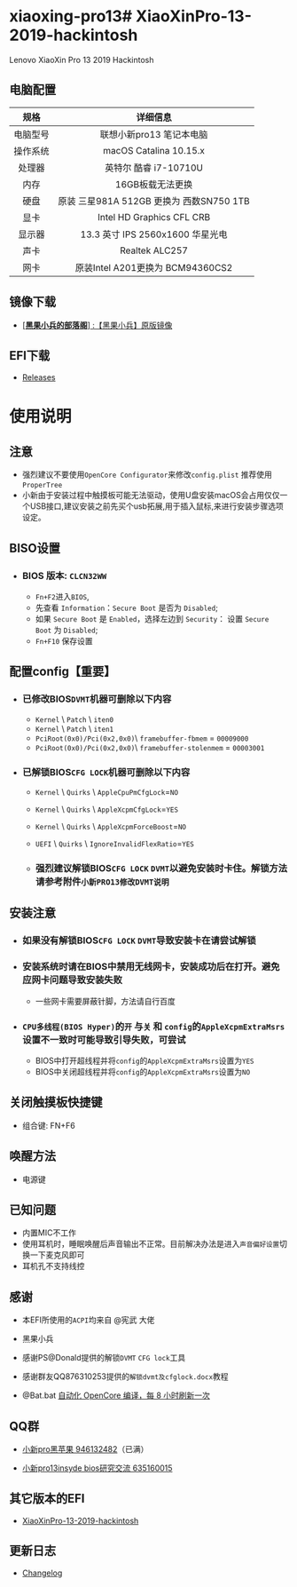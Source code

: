 # xiaoxing-pro13# XiaoXinPro-13-2019-hackintosh


Lenovo XiaoXin Pro 13 2019 Hackintosh

## 电脑配置
|规格 | 详细信息|
|:-: | :-:|
|电脑型号|联想小新pro13 笔记本电脑|
|操作系统|macOS Catalina 10.15.x |
|处理器|英特尔 酷睿 i7-10710U|
|内存|16GB板载无法更换|
|硬盘|原装 三星981A 512GB 更换为 西数SN750 1TB |
|显卡|Intel HD Graphics CFL CRB|（UHD620）|
|显示器|13.3 英寸 IPS 2560x1600 华星光电|
|声卡| Realtek ALC257|
|网卡| 原装Intel A201更换为 BCM94360CS2|

      
## 镜像下载
  
   - [[**黑果小兵的部落阁**] :【黑果小兵】原版镜像](https://blog.daliansky.net/categories/下载/镜像/)

## EFI下载

   - [Releases](https://github.com/Hush-vv/xiaoxing-pro13/releases/download/v1.0.0/EFI-OpenCore0.5.7releases.zip)

# 使用说明

## 注意

- 强烈建议不要使用`OpenCore Configurator`来修改`config.plist` 推荐使用`ProperTree`   
- 小新由于安装过程中触摸板可能无法驱动，使用U盘安装macOS会占用仅仅一个USB接口,建议安装之前先买个usb拓展,用于插入鼠标,来进行安装步骤选项设定。

## BISO设置

- ### BIOS 版本:  `CLCN32WW`


   -  `Fn+F2`进入`BIOS`,
   -  先查看 `Information`：`Secure Boot` 是否为 `Disabled`;
   -  如果 `Secure Boot` 是 `Enabled`，选择左边到 `Security`： 设置 `Secure Boot` 为 `Disabled`;
   -  `Fn+F10` 保存设置


## 配置config【重要】

- ### 已修改BIOS`DVMT`机器可删除以下内容

  - `Kernel` \ `Patch` \ `iten0`
  - `Kernel` \ `Patch` \ `iten1`
  - `PciRoot(0x0)/Pci(0x2,0x0)`\ `framebuffer-fbmem` = `00009000`
  - `PciRoot(0x0)/Pci(0x2,0x0)`\ `framebuffer-stolenmem` = `00003001`
  
- ### 已解锁BIOS`CFG LOCK`机器可删除以下内容
  
    - `Kernel` \ `Quirks` \ `AppleCpuPmCfgLock`=`NO`
    - `Kernel` \ `Quirks` \ `AppleXcpmCfgLock`=`YES`
    - `Kernel` \ `Quirks` \ `AppleXcpmForceBoost`=`NO`
    - `UEFI` \ `Quirks` \ `IgnoreInvalidFlexRatio`=`YES`
    
  - ### 强烈建议解锁BIOS`CFG LOCK` `DVMT`以避免安装时卡住。解锁方法请参考附件`小新PRO13修改DVMT说明`


## 安装注意

 - ### 如果没有解锁BIOS`CFG LOCK` `DVMT`导致安装卡在请尝试解锁
 
 - ### 安装系统时请在BIOS中禁用无线网卡，安装成功后在打开。避免应网卡问题导致安装失败
    - 一些网卡需要屏蔽针脚，方法请自行百度

 - ### `CPU多线程(BIOS Hyper)`的`开` 与`关` 和 `config`的`AppleXcpmExtraMsrs`设置不一致时可能导致引导失败，可尝试

    - BIOS中打开超线程并将`config`的`AppleXcpmExtraMsrs`设置为`YES`
    - BIOS中关闭超线程并将`config`的`AppleXcpmExtraMsrs`设置为`NO`


## 关闭触摸板快捷键
- 
    组合键: FN+F6

## 唤醒方法
 -
    电源键

## 已知问题
 -
    内置MIC不工作
 -
   使用耳机时，睡眠唤醒后声音输出不正常。目前解决办法是进入`声音偏好设置`切换一下麦克风即可
 -
    耳机孔不支持线控
    
    
## 感谢
-
    本EFI所使用的`ACPI`均来自 @宪武 大佬
    
-   黑果小兵

-   感谢PS@Donald提供的解锁`DVMT` `CFG lock`工具

-
    感谢群友QQ876310253提供的`解锁dvmt及cfglock.docx`教程
    
-    
    @Bat.bat [自动化 OpenCore 编译，每 8 小时刷新一次](https://github.com/williambj1/OpenCore-Factory/releases)

## QQ群
- 
    [小新pro黑苹果 946132482](https://jq.qq.com/?_wv=1027&k=5XoGay4)（已满）
    
-   
     [小新pro13insyde bios研究交流 635160015](https://jq.qq.com/?_wv=1027&k=5R7Zcci)
        

## 其它版本的EFI
 -
    [XiaoXinPro-13-2019-hackintosh](https://github.com/daliansky/XiaoXinPro-13-2019-hackintosh)

## 更新日志  
  
  - [Changelog](https://github.com/Hush-vv/xiaoxing-pro13/blob/master/%E6%9B%B4%E6%96%B0%E6%97%A5%E5%BF%97.md)
